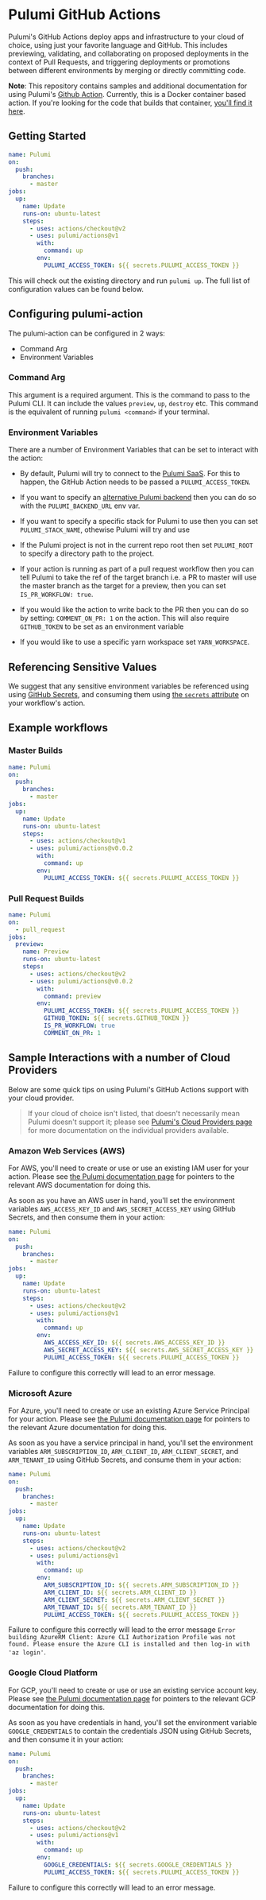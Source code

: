 # Pulumi GitHub Actions

Pulumi's GitHub Actions deploy apps and infrastructure to your cloud of choice, using just your favorite language
and GitHub. This includes previewing, validating, and collaborating on proposed deployments in the context of Pull
Requests, and triggering deployments or promotions between different environments by merging or directly committing code.

**Note**: This repository contains samples and additional documentation for using Pulumi's [Github Action](https://github.com/marketplace/actions/install-pulumi-cli).
Currently, this is a Docker container based action. If you're looking for the code that builds that container, [you'll find it
here](https://github.com/pulumi/pulumi/tree/master/docker/actions).

## Getting Started

```yaml
name: Pulumi
on:
  push:
    branches:
      - master
jobs:
  up:
    name: Update
    runs-on: ubuntu-latest
    steps:
      - uses: actions/checkout@v2
      - uses: pulumi/actions@v1
        with:
          command: up
        env:
          PULUMI_ACCESS_TOKEN: ${{ secrets.PULUMI_ACCESS_TOKEN }}
```

This will check out the existing directory and run `pulumi up`. The full list of configuration values can be found below.

## Configuring pulumi-action

The pulumi-action can be configured in 2 ways:

* Command Arg
* Environment Variables

### Command Arg

This argument is a required argument. This is the command to pass to the Pulumi CLI. It can include the values `preview`,
`up`, `destroy` etc. This command is the equivalent of running `pulumi <command>` if your terminal.

### Environment Variables

There are a number of Environment Variables that can be set to interact with the action:

* By default, Pulumi will try to connect to the [Pulumi SaaS](https://app.pulumi.com/). For this to happen, the GitHub Action needs
to be passed a `PULUMI_ACCESS_TOKEN`.

* If you want to specify an [alternative Pulumi backend](https://www.pulumi.com/docs/intro/concepts/state/#to-a-self-managed-backend) then
you can do so with the `PULUMI_BACKEND_URL` env var.
  
* If you want to specify a specific stack for Pulumi to use then you can set `PULUMI_STACK_NAME`, othewise Pulumi will try and use

* If the Pulumi project is not in the current repo root then set `PULUMI_ROOT` to specify a directory path to the project.

* If your action is running as part of a pull request workflow then you can tell Pulumi to take the ref of the target 
  branch i.e. a PR to master will use the master branch as the target for a preview, then you can set `IS_PR_WORKFLOW: true`. 

* If you would like the action to write back to the PR then you can do so by setting:
  `COMMENT_ON_PR: 1` on the action. This will also require `GITHUB_TOKEN` to be set as an environment variable

* If you would like to use a specific yarn workspace set `YARN_WORKSPACE`.

## Referencing Sensitive Values

We suggest that any sensitive environment variables be referenced using using
[GitHub Secrets](https://developer.github.com/actions/creating-workflows/storing-secrets/), and consuming
them using [the `secrets` attribute](
https://developer.github.com/actions/creating-workflows/workflow-configuration-options/#actions-attributes)
on your workflow's action.

## Example workflows

### Master Builds

```yaml
name: Pulumi
on:
  push:
    branches:
      - master
jobs:
  up:
    name: Update
    runs-on: ubuntu-latest
    steps:
      - uses: actions/checkout@v1
      - uses: pulumi/actions@v0.0.2
        with:
          command: up
        env:
          PULUMI_ACCESS_TOKEN: ${{ secrets.PULUMI_ACCESS_TOKEN }}
```

### Pull Request Builds

```yaml
name: Pulumi
on:
  - pull_request
jobs:
  preview:
    name: Preview
    runs-on: ubuntu-latest
    steps:
      - uses: actions/checkout@v2
      - uses: pulumi/actions@v0.0.2
        with:
          command: preview
        env:
          PULUMI_ACCESS_TOKEN: ${{ secrets.PULUMI_ACCESS_TOKEN }}
          GITHUB_TOKEN: ${{ secrets.GITHUB_TOKEN }}
          IS_PR_WORKFLOW: true
          COMMENT_ON_PR: 1
```

## Sample Interactions with a number of Cloud Providers

Below are some quick tips on using Pulumi's GitHub Actions support with your cloud provider.

> If your cloud of choice isn't listed, that doesn't necessarily mean Pulumi doesn't support it; please see
> [Pulumi's Cloud Providers page](https://www.pulumi.com/docs/intro/cloud-providers/) for more documentation on the individual
> providers available.

### Amazon Web Services (AWS)

For AWS, you'll need to create or use or use an existing IAM user for your action. Please see
[the Pulumi documentation page](https://pulumi.io/quickstart/aws/setup.html#environment-variables) for pointers
to the relevant AWS documentation for doing this.

As soon as you have an AWS user in hand, you'll set the environment variables `AWS_ACCESS_KEY_ID` and
`AWS_SECRET_ACCESS_KEY` using GitHub Secrets, and then consume them in your action:

```yaml
name: Pulumi
on:
  push:
    branches:
      - master
jobs:
  up:
    name: Update
    runs-on: ubuntu-latest
    steps:
      - uses: actions/checkout@v2
      - uses: pulumi/actions@v1
        with:
          command: up
        env:
          AWS_ACCESS_KEY_ID: ${{ secrets.AWS_ACCESS_KEY_ID }}
          AWS_SECRET_ACCESS_KEY: ${{ secrets.AWS_SECRET_ACCESS_KEY }}
          PULUMI_ACCESS_TOKEN: ${{ secrets.PULUMI_ACCESS_TOKEN }}
```

Failure to configure this correctly will lead to an error message.

### Microsoft Azure

For Azure, you'll need to create or use an existing Azure Service Principal for your action. Please see
[the Pulumi documentation page](https://pulumi.io/quickstart/azure/setup.html#service-principal-authentication) for
pointers to the relevant Azure documentation for doing this.

As soon as you have a service principal in hand, you'll set the environment variables `ARM_SUBSCRIPTION_ID`,
`ARM_CLIENT_ID`, `ARM_CLIENT_SECRET`, and `ARM_TENANT_ID` using GitHub Secrets, and consume them in your action:

```yaml
name: Pulumi
on:
  push:
    branches:
      - master
jobs:
  up:
    name: Update
    runs-on: ubuntu-latest
    steps:
      - uses: actions/checkout@v2
      - uses: pulumi/actions@v1
        with:
          command: up
        env:
          ARM_SUBSCRIPTION_ID: ${{ secrets.ARM_SUBSCRIPTION_ID }}
          ARM_CLIENT_ID: ${{ secrets.ARM_CLIENT_ID }}
          ARM_CLIENT_SECRET: ${{ secrets.ARM_CLIENT_SECRET }}
          ARM_TENANT_ID: ${{ secrets.ARM_TENANT_ID }}
          PULUMI_ACCESS_TOKEN: ${{ secrets.PULUMI_ACCESS_TOKEN }}
```

Failure to configure this correctly will lead to the error message `Error building AzureRM Client: Azure CLI
Authorization Profile was not found. Please ensure the Azure CLI is installed and then log-in with 'az login'`.

### Google Cloud Platform

For GCP, you'll need to create or use or use an existing service account key. Please see
[the Pulumi documentation page](https://pulumi.io/quickstart/gcp/setup.html) for pointers
to the relevant GCP documentation for doing this.

As soon as you have credentials in hand, you'll set the environment variable `GOOGLE_CREDENTIALS` to contain the
credentials JSON using GitHub Secrets, and then consume it in your action:

```yaml
name: Pulumi
on:
  push:
    branches:
      - master
jobs:
  up:
    name: Update
    runs-on: ubuntu-latest
    steps:
      - uses: actions/checkout@v2
      - uses: pulumi/actions@v1
        with:
          command: up
        env:
          GOOGLE_CREDENTIALS: ${{ secrets.GOOGLE_CREDENTIALS }}
          PULUMI_ACCESS_TOKEN: ${{ secrets.PULUMI_ACCESS_TOKEN }}
```

Failure to configure this correctly will lead to an error message.
